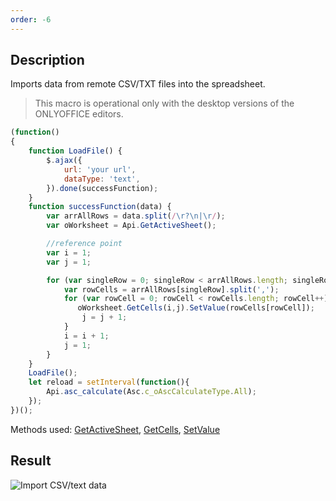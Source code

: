 ```yaml
---
order: -6
---
```


## Description

Imports data from remote CSV/TXT files into the spreadsheet.

> This macro is operational only with the desktop versions of the ONLYOFFICE editors.

``` javascript
(function() 
{
    function LoadFile() {
        $.ajax({
            url: 'your url',
            dataType: 'text',
        }).done(successFunction);
    }
    function successFunction(data) {
        var arrAllRows = data.split(/\r?\n|\r/);
        var oWorksheet = Api.GetActiveSheet();

        //reference point
        var i = 1;
        var j = 1;

        for (var singleRow = 0; singleRow < arrAllRows.length; singleRow++) {
            var rowCells = arrAllRows[singleRow].split(',');
            for (var rowCell = 0; rowCell < rowCells.length; rowCell++) {
               oWorksheet.GetCells(i,j).SetValue(rowCells[rowCell]);
                j = j + 1;
            }
            i = i + 1;
            j = 1;
        }
    }
    LoadFile();
    let reload = setInterval(function(){
        Api.asc_calculate(Asc.c_oAscCalculateType.All);
    });
})();
```

Methods used: [GetActiveSheet](/officeapi/spreadsheetapi/api/getactivesheet), [GetCells](/officeapi/spreadsheetapi/apiworksheet/getcells), [SetValue](/officeapi/spreadsheetapi/apirange/setvalue)

##  Result

![Import CSV/text data](/assets/images/plugins/import-csv-macro.png)
